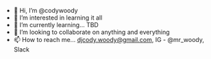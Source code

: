 - 👋 Hi, I’m @codywoody
- 👀 I’m interested in learning it all
- 🌱 I’m currently learning... TBD
- 💞️ I’m looking to collaborate on anything and everything
- 📫 How to reach me... djcody.woody@gmail.com, IG - @mr_woody, Slack

<!---
codywoody/codywoody is a ✨ special ✨ repository because its `README.md` (this file) appears on your GitHub profile.
You can click the Preview link to take a look at your changes.
--->

